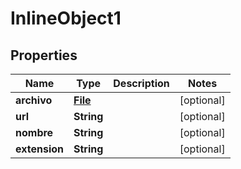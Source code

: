 

# InlineObject1

## Properties

Name | Type | Description | Notes
------------ | ------------- | ------------- | -------------
**archivo** | [**File**](File.md) |  |  [optional]
**url** | **String** |  |  [optional]
**nombre** | **String** |  |  [optional]
**extension** | **String** |  |  [optional]



